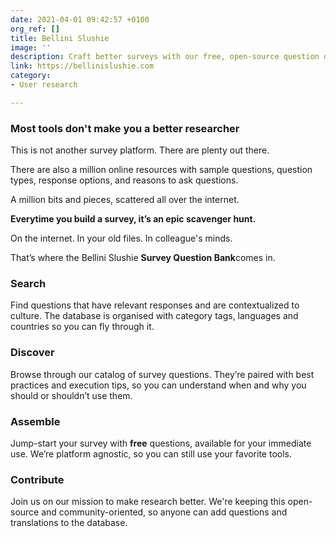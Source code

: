 ```yaml
---
date: 2021-04-01 09:42:57 +0100
org_ref: []
title: Bellini Slushie
image: ''
description: Craft better surveys with our free, open-source question database.
link: https://bellinislushie.com
category:
- User research

---
```

### Most tools don't make you a better researcher

This is not another survey platform. There are plenty out there.

There are also a million online resources with sample questions, question types, response options, and reasons to ask questions.

A million bits and pieces, scattered all over the internet.

**Everytime you build a survey, it’s an epic scavenger hunt.**

On the internet. In your old files. In colleague's minds.

That’s where the Bellini Slushie **Survey Question Bank**comes in.

### Search

Find questions that have relevant responses and are contextualized to culture. The database is organised with category tags, languages and countries so you can fly through it.

### Discover

Browse through our catalog of survey questions. They’re paired with best practices and execution tips, so you can understand when and why you should or shouldn’t use them.

### Assemble

Jump-start your survey with **free** questions, available for your immediate use. We’re platform agnostic, so you can still use your favorite tools.

### Contribute

Join us on our mission to make research better. We're keeping this open-source and community-oriented, so anyone can add questions and translations to the database.